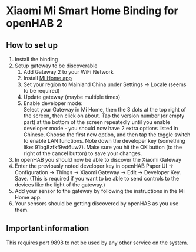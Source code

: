 # Xiaomi Mi Smart Home Binding for openHAB 2

## How to set up
1. Install the binding
2. Setup gateway to be discoverable
   1. Add Gateway 2 to your WiFi Network
   2. Install [Mi Home app](https://play.google.com/store/apps/details?id=com.xiaomi.smarthome)
   3. Set your region to Mainland China under Settings -> Locale (seems to be required)
   4. Update gateway (maybe multiple times)
   5. Enable developer mode:<br />
      Select your Gateway in Mi Home, then the 3 dots at the top right of the screen, then click on about.
      Tap the version number (or empty part) at the bottom of the screen repeatedly until you enable 
      developer mode - you should now have 2 extra options listed in Chinese. Choose the first new option, and then tap the 
      toggle switch to enable LAN functions. Note down the developer key (something like: 91bg8zfkf9vd6uw7).
      Make sure you hit the OK button (to the right of the cancel button) to save your changes.
4. In openHAB you should now be able to discover the Xiaomi Gateway
5. Enter the previously noted developer key in openHAB Paper UI -> Configuration -> Things -> Xiaomi Gateway -> Edit -> Developer Key. Save.
   (This is required if you want to be able to send controls to the devices like the light of the gateway.)
6. Add your sensor to the gateway by following the instructions in the Mi Home app.
7. Your sensors should be getting discovered by openHAB as you use them.

## Important information
This requires port 9898 to not be used by any other service on the system.

